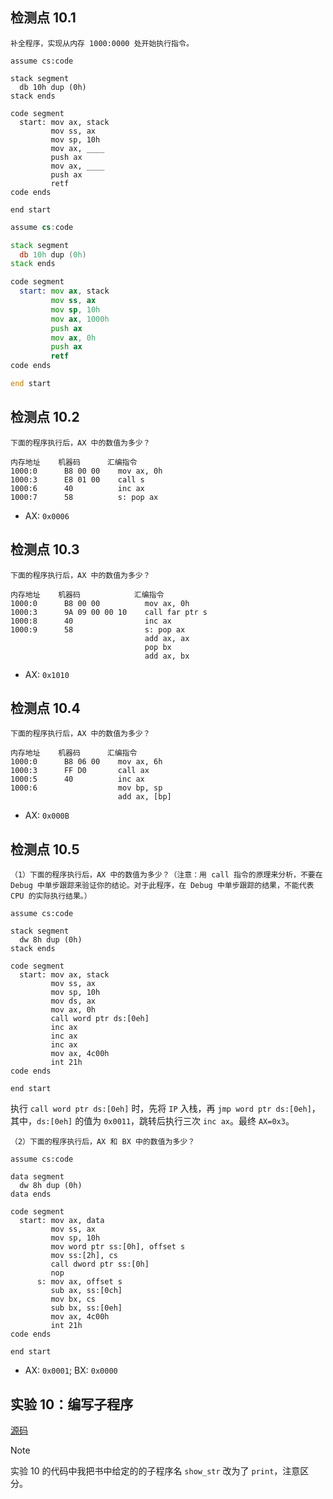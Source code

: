 ## 检测点 10.1

```
补全程序，实现从内存 1000:0000 处开始执行指令。

assume cs:code

stack segment
  db 10h dup (0h)
stack ends

code segment
  start: mov ax, stack
         mov ss, ax
         mov sp, 10h
         mov ax, ____
         push ax
         mov ax, ____
         push ax
         retf
code ends

end start
```

```asm
assume cs:code

stack segment
  db 10h dup (0h)
stack ends

code segment
  start: mov ax, stack
         mov ss, ax
         mov sp, 10h
         mov ax, 1000h
         push ax
         mov ax, 0h
         push ax
         retf
code ends

end start
```

## 检测点 10.2

```
下面的程序执行后，AX 中的数值为多少？

内存地址    机器码      汇编指令
1000:0      B8 00 00    mov ax, 0h
1000:3      E8 01 00    call s
1000:6      40          inc ax
1000:7      58          s: pop ax
```

- AX: `0x0006`

## 检测点 10.3

```
下面的程序执行后，AX 中的数值为多少？

内存地址    机器码            汇编指令
1000:0      B8 00 00          mov ax, 0h
1000:3      9A 09 00 00 10    call far ptr s
1000:8      40                inc ax
1000:9      58                s: pop ax
                              add ax, ax
                              pop bx
                              add ax, bx
```

- AX: `0x1010`

## 检测点 10.4

```
下面的程序执行后，AX 中的数值为多少？

内存地址    机器码      汇编指令
1000:0      B8 06 00    mov ax, 6h
1000:3      FF D0       call ax
1000:5      40          inc ax
1000:6                  mov bp, sp
                        add ax, [bp]
```

- AX: `0x000B`

## 检测点 10.5

```
（1）下面的程序执行后，AX 中的数值为多少？（注意：用 call 指令的原理来分析，不要在 Debug 中单步跟踪来验证你的结论。对于此程序，在 Debug 中单步跟踪的结果，不能代表 CPU 的实际执行结果。）

assume cs:code

stack segment
  dw 8h dup (0h)
stack ends

code segment
  start: mov ax, stack
         mov ss, ax
         mov sp, 10h
         mov ds, ax
         mov ax, 0h
         call word ptr ds:[0eh]
         inc ax
         inc ax
         inc ax
         mov ax, 4c00h
         int 21h
code ends

end start
```

执行 `call word ptr ds:[0eh]` 时，先将 `IP` 入栈，再 `jmp word ptr ds:[0eh]`，其中，`ds:[0eh]` 的值为 `0x0011`，跳转后执行三次 `inc ax`。最终 `AX=0x3`。

```
（2）下面的程序执行后，AX 和 BX 中的数值为多少？

assume cs:code

data segment
  dw 8h dup (0h)
data ends

code segment
  start: mov ax, data
         mov ss, ax
         mov sp, 10h
         mov word ptr ss:[0h], offset s
         mov ss:[2h], cs
         call dword ptr ss:[0h]
         nop
      s: mov ax, offset s
         sub ax, ss:[0ch]
         mov bx, cs
         sub bx, ss:[0eh]
         mov ax, 4c00h
         int 21h
code ends

end start
```

- AX: `0x0001`; BX: `0x0000`

## 实验 10：编写子程序

[源码](../codes/lab_10.asm)

> [!NOTE]
> 实验 10 的代码中我把书中给定的的子程序名 `show_str` 改为了 `print`，注意区分。
